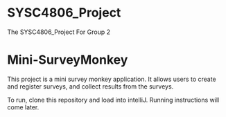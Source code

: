 # SYSC4806_Project
The SYSC4806_Project For Group 2

# Mini-SurveyMonkey

This project is a mini survey monkey application. It allows users to 
create and register surveys, and collect results from the surveys.

To run, clone this repository and load into intelliJ. Running instructions
will come later.